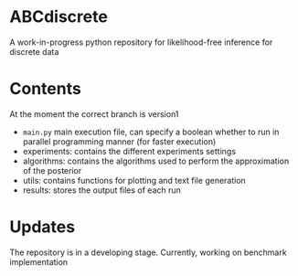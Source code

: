 # ABCdiscrete

A work-in-progress python repository for likelihood-free inference for discrete data

# Contents

At the moment the correct branch is version1
- `main.py` main execution file, can specify a boolean whether to run in parallel programming manner (for faster execution)
- experiments: contains the different experiments settings
- algorithms: contains the algorithms used to perform the approximation of the posterior 
- utils: contains functions for plotting and text file generation 
- results: stores the output files of each run 


# Updates

The repository is in a developing stage. Currently, working on benchmark implementation 